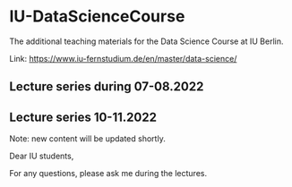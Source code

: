 # IU-DataScienceCourse

The additional teaching materials for the Data Science Course at IU Berlin.

Link: https://www.iu-fernstudium.de/en/master/data-science/

## Lecture series during 07-08.2022
## Lecture series 10-11.2022
Note: new content will be updated shortly.

Dear IU students, 

For any questions, please ask me during the lectures. 


